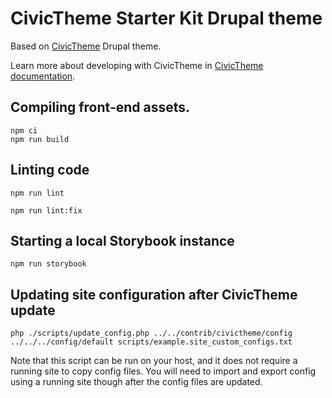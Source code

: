 # CivicTheme Starter Kit Drupal theme

Based on [CivicTheme](https://github.com/salsadigitalauorg/civictheme) Drupal theme.

Learn more about developing with CivicTheme in [CivicTheme documentation](../../contrib/civictheme/docs/README.md).

## Compiling front-end assets.

    npm ci
    npm run build

## Linting code

    npm run lint

    npm run lint:fix

## Starting a local Storybook instance

    npm run storybook

## Updating site configuration after CivicTheme update

    php ./scripts/update_config.php ../../contrib/civictheme/config ../../../config/default scripts/example.site_custom_configs.txt

Note that this script can be run on your host, and it does not require a running
site to copy config files. You will need to import and export config using a
running site though after the config files are updated.
